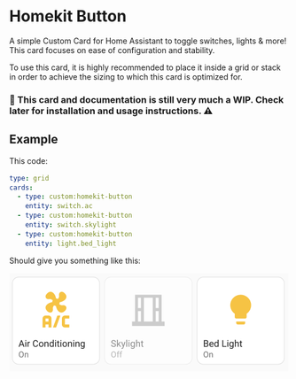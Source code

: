 # Homekit Button

A simple Custom Card for Home Assistant to toggle switches, lights &amp; more!
This card focuses on ease of configuration and stability.

To use this card, it is highly recommended to place it inside a grid or stack in order to achieve the sizing to which this card is optimized for.

### 🚨 This card and documentation is still very much a WIP. Check later for installation and usage instructions. ⚠️

## Example

This code:

```yaml
type: grid
cards:
  - type: custom:homekit-button
    entity: switch.ac
  - type: custom:homekit-button
    entity: switch.skylight
  - type: custom:homekit-button
    entity: light.bed_light
```

Should give you something like this:

<img width="508" alt="Screenshot 2023-09-03 at 12 47 31" src="examples/01.png">
